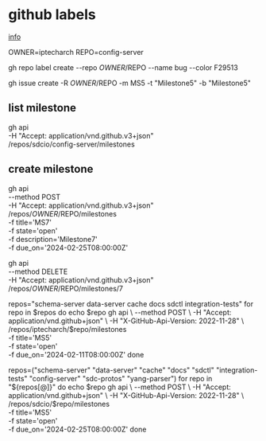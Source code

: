 # github labels

[info](https://dev.to/optnc/manage-github-milestones-from-cli-2hkh)

OWNER=iptecharch 
REPO=config-server

gh repo label create --repo $OWNER/$REPO --name bug --color F29513

gh issue create -R $OWNER/$REPO -m MS5 -t "Milestone5" -b "Milestone5"

## list milestone

gh api \
  -H "Accept: application/vnd.github.v3+json" \
  /repos/sdcio/config-server/milestones

## create milestone

gh api \
  --method POST \
  -H "Accept: application/vnd.github.v3+json" \
  /repos/$OWNER/$REPO/milestones \
  -f title='MS7' \
  -f state='open' \
  -f description='Milestone7' \
  -f due_on='2024-02-25T08:00:00Z'

gh api \
  --method DELETE \
  -H "Accept: application/vnd.github.v3+json" \
  /repos/$OWNER/$REPO/milestones/7


repos="schema-server data-server cache docs sdctl integration-tests"
for repo in $repos
do
  echo $repo
  gh api \
      --method POST \
      -H "Accept: application/vnd.github+json" \
      -H "X-GitHub-Api-Version: 2022-11-28" \
      /repos/iptecharch/$repo/milestones \
      -f title='MS5' \
      -f state='open' \
      -f due_on='2024-02-11T08:00:00Z'
done

repos=("schema-server" "data-server" "cache" "docs" "sdctl" "integration-tests" "config-server" "sdc-protos" "yang-parser")
for repo in "${repos[@]}"
do
  echo $repo
  gh api \
      --method POST \
      -H "Accept: application/vnd.github+json" \
      -H "X-GitHub-Api-Version: 2022-11-28" \
      /repos/sdcio/$repo/milestones \
      -f title='MS5' \
      -f state='open' \
      -f due_on='2024-02-25T08:00:00Z'
done